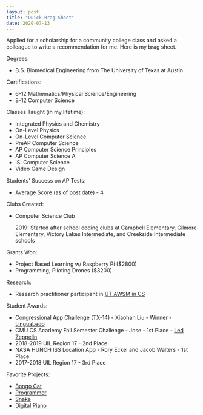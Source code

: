 ```yaml
---
layout: post
title: "Quick Brag Sheet"
date: 2020-07-13
---
```

Applied for a scholarship for a community college class and asked a colleague to write a recommendation for me. Here is my brag sheet.

Degrees: 
- B.S. Biomedical Engineering from The University of Texas at Austin

Certifications:
- 6-12 Mathematics/Physical Science/Engineering 
- 8-12 Computer Science

Classes Taught (in my lifetime):
- Integrated Physics and Chemistry
- On-Level Physics
- On-Level Computer Science
- PreAP Computer Science
- AP Computer Science Principles
- AP Computer Science A
- IS: Computer Science
- Video Game Design

Students' Success on AP Tests:
- Average Score (as of post date) - 4

Clubs Created:
- Computer Science Club
   
   2019: Started after school coding clubs at Campbell Elementary, Gilmore Elementary, Victory Lakes Intermediate, and Creekside Intermediate schools

Grants Won:
- Project Based Learning w/ Raspberry Pi ($2800)
- Programming, Piloting Drones ($3200)

Research:
- Research practitioner participant in [UT AWSM in CS](https://stemcenter.utexas.edu/news/ut-and-austin-isd-have-%E2%80%98awsm%E2%80%99-plan-get-more-women-computer-science)

Student Awards:
- Congressional App Challenge (TX-14) - Xiaohan Liu - Winner - [LinguaLedo](https://weber.house.gov/news/documentsingle.aspx?DocumentID=570)
- CMU CS Academy Fall Semester Challenge - Jose - 1st Place - [Led Zeppelin](https://docs.google.com/presentation/d/1FKPUAN79oFi612b0escY27iI_23X5W3FDX-d-i0nT4U/edit?usp=sharing)
- 2018-2019 UIL Region 17 - 2nd Place
- NASA HUNCH ISS Location App - Rory Eckel and Jacob Walters - 1st Place 
- 2017-2018 UIL Region 17 - 3rd Place

Favorite Projects:
- [Bongo Cat](https://academy.cs.cmu.edu/sharing/purplePuppy5425)
- [Programmer](https://academy.cs.cmu.edu/sharing/crimsonSheep0746)
- [Snake](https://academy.cs.cmu.edu/sharing/cornflowerBlueChimpanzee0133)
- [Digital Piano](https://academy.cs.cmu.edu/sharing/slateGrayGoldfish8024)
